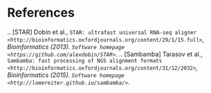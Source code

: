 References
==========

.. [STAR] Dobin et al., `STAR: ultrafast universal RNA-seq aligner <http://bioinformatics.oxfordjournals.org/content/29/1/15.full>`_, Bioinformatics (2013). `Software homepage <https://github.com/alexdobin/STAR>`_.
.. [Sambamba] Tarasov et al., `Sambamba: fast processing of NGS alignment formats <http://bioinformatics.oxfordjournals.org/content/31/12/2032>`_, Bioinformatics (2015). `Software homepage <http://lomereiter.github.io/sambamba/>`_.
